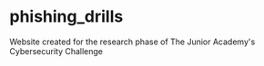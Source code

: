 # phishing_drills
Website created for the research phase of The Junior Academy's Cybersecurity Challenge
